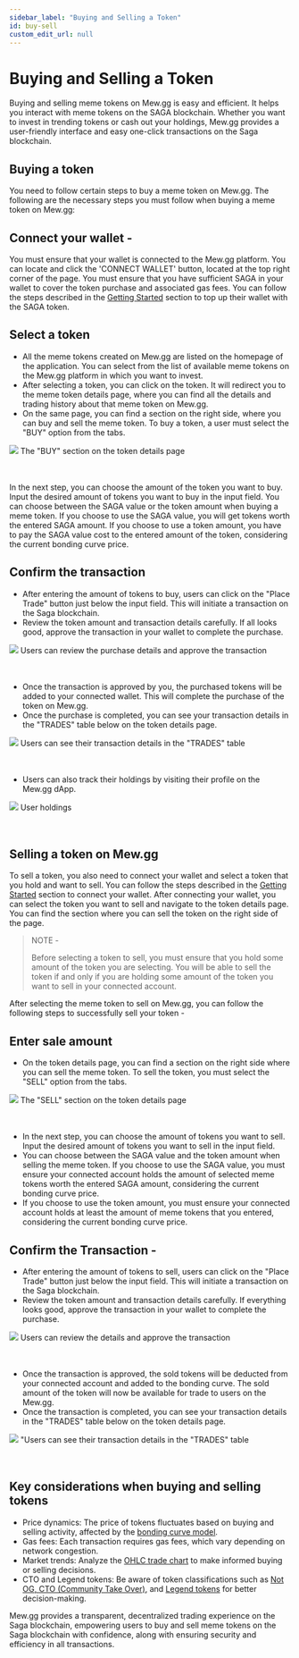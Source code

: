 ```yaml
---
sidebar_label: "Buying and Selling a Token"
id: buy-sell
custom_edit_url: null
---
```


# Buying and Selling a Token

Buying and selling meme tokens on Mew.gg is easy and efficient. It helps you interact with meme tokens on the SAGA blockchain. Whether you want to invest in trending tokens or cash out your holdings, Mew.gg provides a user-friendly interface and easy one-click transactions on the Saga blockchain.

## Buying a token

You need to follow certain steps to buy a meme token on Mew.gg. The following are the necessary steps you must follow when buying a meme token on Mew.gg:

## Connect your wallet -

You must ensure that your wallet is connected to the Mew.gg platform. You can locate and click the 'CONNECT WALLET' button, located at the top right corner of the page.
You must ensure that you have sufficient SAGA in your wallet to cover the token purchase and associated gas fees. You can follow the steps described in the [Getting Started](/docs/getting-started.md) section to top up their wallet with the SAGA token.

## Select a token

- All the meme tokens created on Mew.gg are listed on the homepage of the application. You can select from the list of available meme tokens on the Mew.gg platform in which you want to invest.
- After selecting a token, you can click on the token. It will redirect you to the meme token details page, where you can find all the details and trading history about that meme token on Mew.gg.
- On the same page, you can find a section on the right side, where you can buy and sell the meme token. To buy a token, a user must select the "BUY" option from the tabs.

<div className="flex flex-col items-center">
    <img src="/img/buy.png"/>
    <span className="font-bold text-[rgb(192,192,192)]">The "BUY" section on the token details page</span>
</div>
<br></br>

In the next step, you can choose the amount of the token you want to buy. Input the desired amount of tokens you want to buy in the input field.
You can choose between the SAGA value or the token amount when buying a meme token. If you choose to use the SAGA value, you will get tokens worth the entered SAGA amount. If you choose to use a token amount, you have to pay the SAGA value cost to the entered amount of the token, considering the current bonding curve price.

## Confirm the transaction

- After entering the amount of tokens to buy, users can click on the "Place Trade" button just below the input field. This will initiate a transaction on the Saga blockchain.
- Review the token amount and transaction details carefully. If all looks good, approve the transaction in your wallet to complete the purchase.

<div className="flex flex-col items-center">
    <img src="/img/buy-approve.png"/>
    <span className="font-bold text-[rgb(192,192,192)]">Users can review the purchase details and approve the transaction</span>
</div>
<br></br>

- Once the transaction is approved by you, the purchased tokens will be added to your connected wallet. This will complete the purchase of the token on Mew.gg.
- Once the purchase is completed, you can see your transaction details in the "TRADES" table below on the token details page.

<div className="flex flex-col items-center">
    <img src="/img/buy-trade.png"/>
    <span className="font-bold text-[rgb(192,192,192)]">Users can see their transaction details in the "TRADES" table</span>
</div>
<br></br>

- Users can also track their holdings by visiting their profile on the Mew.gg dApp.

<div className="flex flex-col items-center">
    <img src="/img/buy-holding.png"/>
    <span className="font-bold text-[rgb(192,192,192)]">User holdings</span>
</div>
<br></br>

## Selling a token on Mew.gg

To sell a token, you also need to connect your wallet and select a token that you hold and want to sell. You can follow the steps described in the [Getting Started](/docs/getting-started.md) section to connect your wallet. After connecting your wallet, you can select the token you want to sell and navigate to the token details page. You can find the section where you can sell the token on the right side of the page.

> NOTE -
>
> Before selecting a token to sell, you must ensure that you hold some amount of the token you are selecting. You will be able to sell the token if and only if you are holding some amount of the token you want to sell in your connected account.

After selecting the meme token to sell on Mew.gg, you can follow the following steps to successfully sell your token -

## Enter sale amount

- On the token details page, you can find a section on the right side where you can sell the meme token. To sell the token, you must select the "SELL" option from the tabs.

<div className="flex flex-col items-center">
    <img src="/img/sell.png"/>
    <span className="font-bold text-[rgb(192,192,192)]">The "SELL" section on the token details page</span>
</div>
<br></br>

- In the next step, you can choose the amount of tokens you want to sell. Input the desired amount of tokens you want to sell in the input field.
- You can choose between the SAGA value and the token amount when selling the meme token. If you choose to use the SAGA value, you must ensure your connected account holds the amount of selected meme tokens worth the entered SAGA amount, considering the current bonding curve price.
- If you choose to use the token amount, you must ensure your connected account holds at least the amount of meme tokens that you entered, considering the current bonding curve price.

## Confirm the Transaction -

- After entering the amount of tokens to sell, users can click on the "Place Trade" button just below the input field. This will initiate a transaction on the Saga blockchain.
- Review the token amount and transaction details carefully. If everything looks good, approve the transaction in your wallet to complete the purchase.

<div className="flex flex-col items-center">
    <img src="/img/sell-trans.png"/>
    <span className="font-bold text-[rgb(192,192,192)]">Users can review the details and approve the transaction</span>
</div>
<br></br>

- Once the transaction is approved, the sold tokens will be deducted from your connected account and added to the bonding curve. The sold amount of the token will now be available for trade to users on the Mew.gg.
- Once the transaction is completed, you can see your transaction details in the "TRADES" table below on the token details page.

<div className="flex flex-col items-center">
    <img src="/img/sell-trade.png"/>
    <span className="font-bold text-[rgb(192,192,192)]">"Users can see their transaction details in the "TRADES" table</span>
</div>
<br></br>

## Key considerations when buying and selling tokens

- Price dynamics: The price of tokens fluctuates based on buying and selling activity, affected by the [bonding curve model](/docs/bonding-curve.md).
- Gas fees: Each transaction requires gas fees, which vary depending on network congestion.
- Market trends: Analyze the [OHLC trade chart](/docs/understanding-the-trade-chart.md) to make informed buying or selling decisions.
- CTO and Legend tokens: Be aware of token classifications such as [Not OG, CTO (Community Take Over)](/docs/not-og-and-cto-token.md), and [Legend tokens](/docs/legend-token.md) for better decision-making.

Mew.gg provides a transparent, decentralized trading experience on the Saga blockchain, empowering users to buy and sell meme tokens on the Saga blockchain with confidence, along with ensuring security and efficiency in all transactions.
